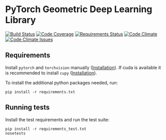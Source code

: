 # PyTorch Geometric Deep Learning Library

[![Build Status][build-image]][build-url]
[![Code Coverage][coverage-image]][coverage-url]
[![Requirements Status][requirements-image]][requirements-url]
[![Code Climate][code-climate-image]][code-climate-url]
[![Code Climate Issues][code-climate-issues-image]][code-climate-issues-url]

[build-image]: https://travis-ci.org/rusty1s/pytorch_geometric.svg?branch=master
[build-url]: https://travis-ci.org/rusty1s/pytorch_geometric
[coverage-image]: https://codecov.io/gh/rusty1s/pytorch_geometric/branch/master/graph/badge.svg
[coverage-url]: https://codecov.io/github/rusty1s/pytorch_geometric?branch=master
[requirements-image]: https://requires.io/github/rusty1s/pytorch_geometric/requirements.svg?branch=master
[requirements-url]: https://requires.io/github/rusty1s/pytorch_geometric/requirements/?branch=master
[code-climate-image]: https://codeclimate.com/github/rusty1s/pytorch_geometric/badges/gpa.svg
[code-climate-url]: https://codeclimate.com/github/rusty1s/pytorch_geometric
[code-climate-issues-image]: https://codeclimate.com/github/rusty1s/pytorch_geometric/badges/issue_count.svg
[code-climate-issues-url]: https://codeclimate.com/github/rusty1s/pytorch_geometric/issues

## Requirements

Install `pytorch` and `torchvision` manually ([Installation](http://pytorch.org/)).
If cuda is available it is recommended to install `cupy` ([Installation](https://github.com/cupy/cupy#installation)).

To install the additional python packages needed, run:

```shell
pip install -r requirements.txt
```

## Running tests

Install the test requirements and run the test suite:

```shell
pip install -r requirements_test.txt
nosetests
```
